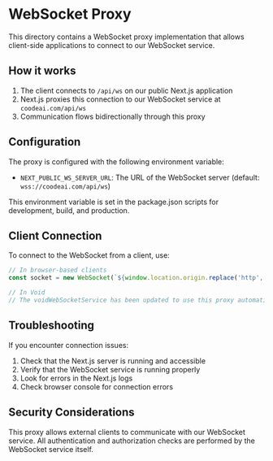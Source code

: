 # WebSocket Proxy

This directory contains a WebSocket proxy implementation that allows client-side applications to connect to our WebSocket service.

## How it works

1. The client connects to `/api/ws` on our public Next.js application
2. Next.js proxies this connection to our WebSocket service at `coodeai.com/api/ws`
3. Communication flows bidirectionally through this proxy

## Configuration

The proxy is configured with the following environment variable:

- `NEXT_PUBLIC_WS_SERVER_URL`: The URL of the WebSocket server (default: `wss://coodeai.com/api/ws`)

This environment variable is set in the package.json scripts for development, build, and production.

## Client Connection

To connect to the WebSocket from a client, use:

```javascript
// In browser-based clients
const socket = new WebSocket(`${window.location.origin.replace('http', 'ws')}/api/ws`);

// In Void
// The voidWebSocketService has been updated to use this proxy automatically
```

## Troubleshooting

If you encounter connection issues:

1. Check that the Next.js server is running and accessible
2. Verify that the WebSocket service is running properly
3. Look for errors in the Next.js logs
4. Check browser console for connection errors

## Security Considerations

This proxy allows external clients to communicate with our WebSocket service. All authentication and authorization checks are performed by the WebSocket service itself.